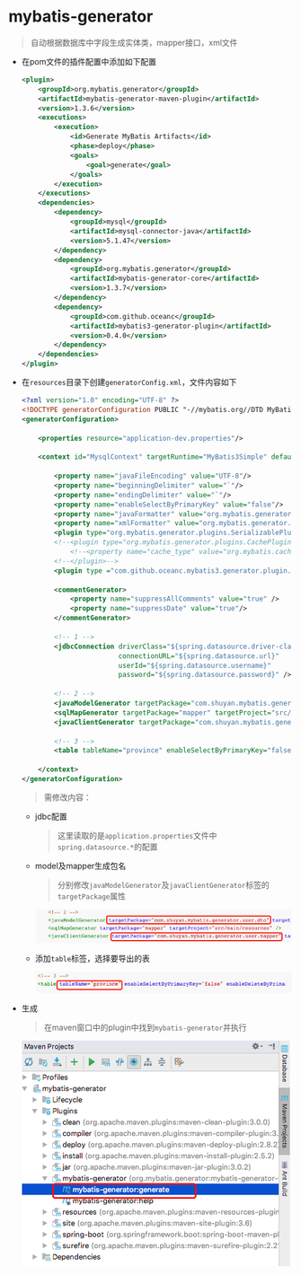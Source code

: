 # mybatis-generator
> 自动根据数据库中字段生成实体类，mapper接口，xml文件

+ 在pom文件的插件配置中添加如下配置

  ```xml
  <plugin>
      <groupId>org.mybatis.generator</groupId>
      <artifactId>mybatis-generator-maven-plugin</artifactId>
      <version>1.3.6</version>
      <executions>
          <execution>
              <id>Generate MyBatis Artifacts</id>
              <phase>deploy</phase>
              <goals>
                  <goal>generate</goal>
              </goals>
          </execution>
      </executions>
      <dependencies>
          <dependency>
              <groupId>mysql</groupId>
              <artifactId>mysql-connector-java</artifactId>
              <version>5.1.47</version>
          </dependency>
          <dependency>
              <groupId>org.mybatis.generator</groupId>
              <artifactId>mybatis-generator-core</artifactId>
              <version>1.3.7</version>
          </dependency>
          <dependency>
              <groupId>com.github.oceanc</groupId>
              <artifactId>mybatis3-generator-plugin</artifactId>
              <version>0.4.0</version>
          </dependency>
      </dependencies>
  </plugin>
  ```

+ 在`resources`目录下创建`generatorConfig.xml`，文件内容如下

  ```xml
  <?xml version="1.0" encoding="UTF-8" ?>
  <!DOCTYPE generatorConfiguration PUBLIC "-//mybatis.org//DTD MyBatis Generator Configuration 1.0//EN" "http://mybatis.org/dtd/mybatis-generator-config_1_0.dtd" >
  <generatorConfiguration>
  
      <properties resource="application-dev.properties"/>
  
      <context id="MysqlContext" targetRuntime="MyBatis3Simple" defaultModelType="flat">
  
          <property name="javaFileEncoding" value="UTF-8"/>
          <property name="beginningDelimiter" value="`"/>
          <property name="endingDelimiter" value="`"/>
          <property name="enableSelectByPrimaryKey" value="false"/>
          <property name="javaFormatter" value="org.mybatis.generator.api.dom.DefaultJavaFormatter"/>
          <property name="xmlFormatter" value="org.mybatis.generator.api.dom.DefaultXmlFormatter"/>
          <plugin type="org.mybatis.generator.plugins.SerializablePlugin" />
          <!--<plugin type="org.mybatis.generator.plugins.CachePlugin">-->
              <!--<property name="cache_type" value="org.mybatis.caches.ehcache.LoggingEhcache" />-->
          <!--</plugin>-->
          <plugin type ="com.github.oceanc.mybatis3.generator.plugin.LombokAnnotationPlugin" />
  
          <commentGenerator>
              <property name="suppressAllComments" value="true" />
              <property name="suppressDate" value="true"/>
          </commentGenerator>
  
          <!-- 1 -->
          <jdbcConnection driverClass="${spring.datasource.driver-class-name}"
                          connectionURL="${spring.datasource.url}"
                          userId="${spring.datasource.username}"
                          password="${spring.datasource.password}" />
  
          <!-- 2 -->
          <javaModelGenerator targetPackage="com.shuyan.mybatis.generator.user.dto" targetProject="src/main/java"/>
          <sqlMapGenerator targetPackage="mapper" targetProject="src/main/resources" />
          <javaClientGenerator targetPackage="com.shuyan.mybatis.generator.user.mapper" targetProject="src/main/java" type="XMLMAPPER" />
  
          <!-- 3 -->
          <table tableName="province" enableSelectByPrimaryKey="false" enableDeleteByPrimaryKey="false" />
  
      </context>
  </generatorConfiguration>
  ```

  > 需修改内容：

  + jdbc配置

    > 这里读取的是`application.properties`文件中`spring.datasource.*`的配置

  + model及mapper生成包名

    > 分别修改`javaModelGenerator`及`javaClientGenerator`标签的`targetPackage`属性

    ![image-20181012121852839](assets/image-20181012121852839.png) 

  + 添加`table`标签，选择要导出的表

    ![image-20181012121948785](assets/image-20181012121948785.png) 

+ 生成

  > 在maven窗口中的plugin中找到`mybatis-generator`并执行

  ![image-20181012123003990](assets/image-20181012123003990.png) 
